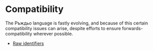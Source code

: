 # Compatibility

The Ръждьо language is fastly evolving, and because of this certain compatibility
issues can arise, despite efforts to ensure forwards-compatibility wherever
possible.

* [Raw identifiers](compatibility/raw_identifiers.md)
